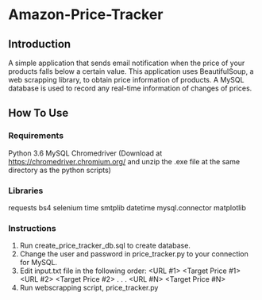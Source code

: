 # Amazon-Price-Tracker

## Introduction
A simple application that sends email notification when the price of your products falls below a certain value. 
This application uses BeautifulSoup, a web scrapping library, to obtain price information of products. 
A MySQL database is used to record any real-time information of changes of prices.

## How To Use
### Requirements
Python 3.6
MySQL
Chromedriver (Download at https://chromedriver.chromium.org/ and unzip the .exe file at the same directory as the python scripts)

### Libraries
requests
bs4
selenium
time
smtplib
datetime
mysql.connector
matplotlib

### Instructions
1. Run create_price_tracker_db.sql to create database.
2. Change the user and password in price_tracker.py to your connection for MySQL.
3. Edit input.txt file in the following order:
      <Your-Email-Address> 
      <URL #1>
      <Target Price #1>
      <URL #2>
      <Target Price #2>
           .
           .
           .
      <URL #N>
      <Target Price #N>
 4. Run webscrapping script, price_tracker.py      
  


